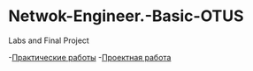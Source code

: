 # Netwok-Engineer.-Basic-OTUS
Labs and Final Project

 -[Практические работы](Labs/)
 -[Проектная работа](Final/)
